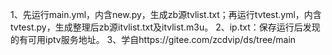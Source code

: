 1、先运行main.yml，内含new.py，生成zb源tvlist.txt；再运行tvtest.yml，内含tvtest.py，生成整理后zb源itvlist.txt及itvlist.m3u。
2、ip.txt：保存运行后发现的有可用iptv服务地址。
3、学自https://gitee.com/zcdvip/ds/tree/main
